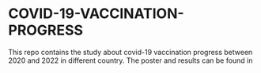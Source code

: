 # COVID-19-VACCINATION-PROGRESS

This repo contains the study about covid-19 vaccination progress between 2020 and 2022 in different country.
The poster and results can be found in
